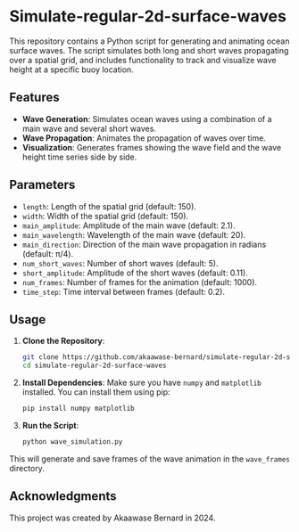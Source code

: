 # Simulate-regular-2d-surface-waves


This repository contains a Python script for generating and animating ocean surface waves. The script simulates both long and short waves propagating over a spatial grid, and includes functionality to track and visualize wave height at a specific buoy location.

## Features

- **Wave Generation**: Simulates ocean waves using a combination of a main wave and several short waves.
- **Wave Propagation**: Animates the propagation of waves over time.
- **Visualization**: Generates frames showing the wave field and the wave height time series side by side.

## Parameters

- `length`: Length of the spatial grid (default: 150).
- `width`: Width of the spatial grid (default: 150).
- `main_amplitude`: Amplitude of the main wave (default: 2.1).
- `main_wavelength`: Wavelength of the main wave (default: 20).
- `main_direction`: Direction of the main wave propagation in radians (default: π/4).
- `num_short_waves`: Number of short waves (default: 5).
- `short_amplitude`: Amplitude of the short waves (default: 0.11).
- `num_frames`: Number of frames for the animation (default: 1000).
- `time_step`: Time interval between frames (default: 0.2).

## Usage

1. **Clone the Repository**:
    ```bash
    git clone https://github.com/akaawase-bernard/simulate-regular-2d-surface-waves.git
    cd simulate-regular-2d-surface-waves
    ```

2. **Install Dependencies**:
    Make sure you have `numpy` and `matplotlib` installed. You can install them using pip:
    ```bash
    pip install numpy matplotlib
    ```

3. **Run the Script**:
    ```bash
    python wave_simulation.py
    ```

This will generate and save frames of the wave animation in the `wave_frames` directory.


## Acknowledgments

This project was created by Akaawase Bernard in 2024.
